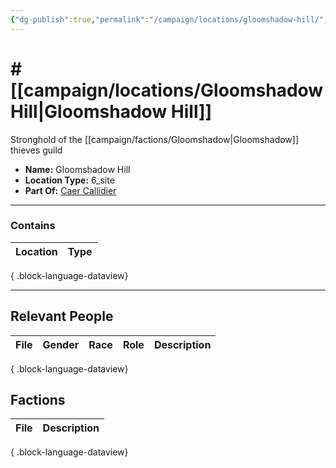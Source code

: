 ```yaml
---
{"dg-publish":true,"permalink":"/campaign/locations/gloomshadow-hill/","tags":["location"],"noteIcon":"","created":"2025-10-26T09:31:11.190-07:00","updated":"2025-10-28T07:52:22.086-07:00"}
---
```


# # [[campaign/locations/Gloomshadow Hill\|Gloomshadow Hill]]
Stronghold of the [[campaign/factions/Gloomshadow\|Gloomshadow]] thieves guild
<p><span><ul>
<li dir="auto"><strong>Name:</strong> Gloomshadow Hill</li>
<li dir="auto"><strong>Location Type:</strong> 6_site</li>
<li dir="auto"><strong>Part Of:</strong> <a data-tooltip-position="top" aria-label="campaign/locations/Caer Callidier.md" data-href="campaign/locations/Caer Callidier.md" href="campaign/locations/Caer Callidier.md" class="internal-link" target="_blank" rel="noopener nofollow">Caer Callidier</a></li>
</ul></span></p>

---

### Contains
| Location | Type |
| -------- | ---- |

{ .block-language-dataview}

---

## Relevant People
| File | Gender | Race | Role | Description |
| ---- | ------ | ---- | ---- | ----------- |

{ .block-language-dataview}

## Factions
| File | Description |
| ---- | ----------- |

{ .block-language-dataview}